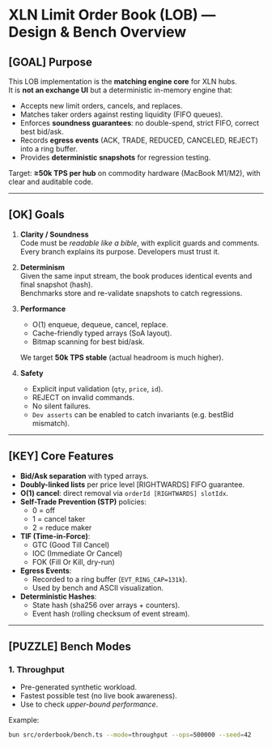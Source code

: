 # XLN Limit Order Book (LOB) — Design & Bench Overview

## [GOAL] Purpose
This LOB implementation is the **matching engine core** for XLN hubs.  
It is **not an exchange UI** but a deterministic in-memory engine that:

- Accepts new limit orders, cancels, and replaces.
- Matches taker orders against resting liquidity (FIFO queues).
- Enforces **soundness guarantees**: no double-spend, strict FIFO, correct best bid/ask.
- Records **egress events** (ACK, TRADE, REDUCED, CANCELED, REJECT) into a ring buffer.
- Provides **deterministic snapshots** for regression testing.

Target: **≥50k TPS per hub** on commodity hardware (MacBook M1/M2), with clear and auditable code.

---

## [OK] Goals
1. **Clarity / Soundness**  
   Code must be *readable like a bible*, with explicit guards and comments.  
   Every branch explains its purpose. Developers must trust it.

2. **Determinism**  
   Given the same input stream, the book produces identical events and final snapshot (hash).  
   Benchmarks store and re-validate snapshots to catch regressions.

3. **Performance**  
   - O(1) enqueue, dequeue, cancel, replace.
   - Cache-friendly typed arrays (SoA layout).
   - Bitmap scanning for best bid/ask.

   We target **50k TPS stable** (actual headroom is much higher).

4. **Safety**  
   - Explicit input validation (`qty`, `price`, `id`).  
   - REJECT on invalid commands.  
   - No silent failures.  
   - `Dev asserts` can be enabled to catch invariants (e.g. bestBid mismatch).

---

## [KEY] Core Features
- **Bid/Ask separation** with typed arrays.
- **Doubly-linked lists** per price level [RIGHTWARDS] FIFO guarantee.
- **O(1) cancel**: direct removal via `orderId [RIGHTWARDS] slotIdx`.
- **Self-Trade Prevention (STP)** policies:
  - 0 = off
  - 1 = cancel taker
  - 2 = reduce maker
- **TIF (Time-in-Force)**:
  - GTC (Good Till Cancel)
  - IOC (Immediate Or Cancel)
  - FOK (Fill Or Kill, dry-run)
- **Egress Events**:
  - Recorded to a ring buffer (`EVT_RING_CAP=131k`).
  - Used by bench and ASCII visualization.
- **Deterministic Hashes**:
  - State hash (sha256 over arrays + counters).
  - Event hash (rolling checksum of event stream).

---

## [PUZZLE] Bench Modes

### 1. Throughput
- Pre-generated synthetic workload.
- Fastest possible test (no live book awareness).
- Use to check *upper-bound performance*.

Example:
```bash
bun src/orderbook/bench.ts --mode=throughput --ops=500000 --seed=42
